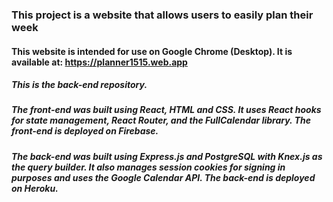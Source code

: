 ### This project is a website that allows users to easily plan their week 

#### This website is intended for use on Google Chrome (Desktop). It is available at: https://planner1515.web.app

##### This is the back-end repository.

##### The front-end was built using React, HTML and CSS. It uses React hooks for state management, React Router, and the FullCalendar library. The front-end is deployed on Firebase.

##### The back-end was built using Express.js and PostgreSQL with Knex.js as the query builder. It also manages session cookies for signing in purposes and uses the Google Calendar API. The back-end is deployed on Heroku.
